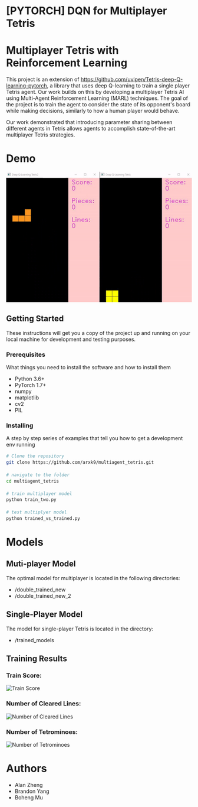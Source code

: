 # [PYTORCH] DQN for Multiplayer Tetris

# Multiplayer Tetris with Reinforcement Learning

This project is an extension of https://github.com/uvipen/Tetris-deep-Q-learning-pytorch, a library that uses deep Q-learning to train a single player Tetris agent. Our work builds on this by developing a multiplayer Tetris AI using Multi-Agent Reinforcement Learning (MARL) techniques. The goal of the project is to train the agent to consider the state of its opponent's board while making decisions, similarly to how a human player would behave.

Our work demonstrated that introducing parameter sharing between different agents in Tetris allows agents to accomplish state-of-the-art multiplayer Tetris strategies. 

# Demo
![](https://github.com/arxk9/multiagent_tetris/blob/main/demo/trained_agents.gif)

## Getting Started

These instructions will get you a copy of the project up and running on your local machine for development and testing purposes.

### Prerequisites

What things you need to install the software and how to install them

- Python 3.6+
- PyTorch 1.7+
- numpy 
- matplotlib
- cv2
- PIL

### Installing

A step by step series of examples that tell you how to get a development env running

```bash
# Clone the repository
git clone https://github.com/arxk9/multiagent_tetris.git

# navigate to the folder
cd multiagent_tetris

# train multiplayer model
python train_two.py

# test multiplyer model
python trained_vs_trained.py
```

# Models

## Muti-player Model
The optimal model for multiplayer is located in the following directories:
- /double_trained_new
- /double_trained_new_2

## Single-Player Model
The model for single-player Tetris is located in the directory:
- /trained_models

## Training Results

### Train Score:
![Train Score](https://github.com/branyang02/multiagent_tetris/blob/main/LeakingReLU_50k_results/Train_Score.svg)

### Number of Cleared Lines:
![Number of Cleared Lines](https://github.com/branyang02/multiagent_tetris/blob/main/LeakingReLU_50k_results/Train_Cleared_lines.svg)

### Number of Tetrominoes:
![Number of Tetrominoes](https://github.com/branyang02/multiagent_tetris/blob/main/LeakingReLU_50k_results/Train_Tetrominoes.svg)




# Authors
* Alan Zheng
* Brandon Yang
* Boheng Mu

